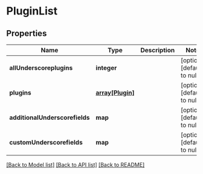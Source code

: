 # PluginList

## Properties
Name | Type | Description | Notes
------------ | ------------- | ------------- | -------------
**allUnderscoreplugins** | **integer** |  | [optional] [default to null]
**plugins** | [**array[Plugin]**](Plugin.md) |  | [optional] [default to null]
**additionalUnderscorefields** | **map** |  | [optional] [default to null]
**customUnderscorefields** | **map** |  | [optional] [default to null]

[[Back to Model list]](../README.md#documentation-for-models) [[Back to API list]](../README.md#documentation-for-api-endpoints) [[Back to README]](../README.md)


